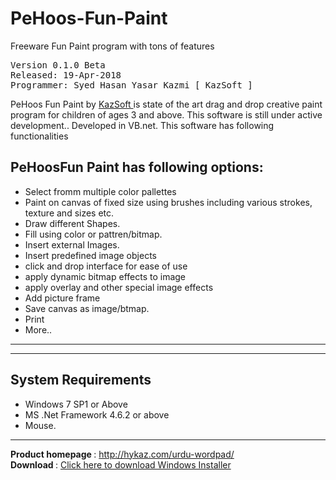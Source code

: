 # PeHoos-Fun-Paint
Freeware Fun Paint program with tons of features

<pre>
Version 0.1.0 Beta
Released: 19-Apr-2018
Programmer: Syed Hasan Yasar Kazmi [ KazSoft ]
</pre>
<p>
PeHoos Fun Paint by <a href="http://hykaz.com" target="_blank"> KazSoft </a> is state of the art drag and drop creative paint program for children of ages 3 and above. This software is still under active development.. Developed in VB.net. This software has following functionalities
</p>


 <h2> PeHoosFun Paint has following options: </h2>
<ul>
      <li> Select fromm multiple color pallettes  </li> 
      <li> Paint on canvas of fixed size using brushes including various strokes, texture and sizes etc. </li>
      <li> Draw different Shapes. </li>
      <li> Fill using color or pattren/bitmap. </li>
      <li> Insert external Images. </li>
      <li> Insert predefined image objects </li>
      <li> click and drop interface for ease of use </li>
      <li> apply dynamic bitmap effects to image  </li>
      <li> apply overlay and other special image effects  </li>
      <li> Add picture frame  </li>
      <li> Save canvas as image/btmap. </li>
      <li> Print </li> 
      <li> More..  </li>
</ul>
<hr />

<hr />
<h2> System Requirements </h2>
 <ul>
     <li> Windows 7 SP1 or Above </li> 
     <li> MS .Net Framework 4.6.2 or above </li> 
     <li> Mouse. </li> 
 </ul>
<hr />
<b> Product homepage </b> :  <a href="http://hykaz.com/pehoos-fun-paint/" target="_blank"> http://hykaz.com/urdu-wordpad/ </a> <br />
<b> Download </b> :  <a href="hykaz.com/wp-content/uploads/downloads/2018/04/PeHoos-FunPaint-Setup.zip" target="_blank"> Click here to download Windows Installer </a>
